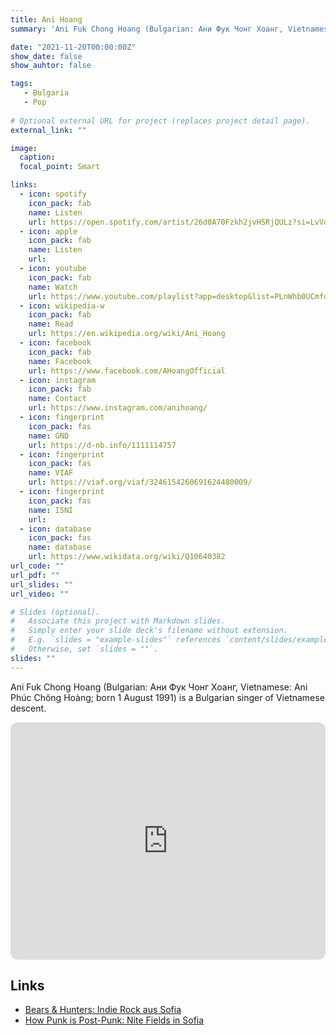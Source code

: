 ```yaml
---
title: Ani Hoang
summary: 'Ani Fuk Chong Hoang (Bulgarian: Ани Фук Чонг Хоанг, Vietnamese: Ani Phúc Chông Hoàng; born 1 August 1991) is a Bulgarian singer of Vietnamese descent.'

date: "2021-11-20T00:00:00Z"
show_date: false
show_auhtor: false

tags:
   - Bulgaria
   - Pop
   
# Optional external URL for project (replaces project detail page).
external_link: ""

image:
  caption: 
  focal_point: Smart

links:
  - icon: spotify
    icon_pack: fab
    name: Listen
    url: https://open.spotify.com/artist/26d0A70Fzkh2jvHSRjQULz?si=LvVdY1JuTL2m9EXmm-FTTQ
  - icon: apple
    icon_pack: fab
    name: Listen
    url: 
  - icon: youtube
    icon_pack: fab
    name: Watch
    url: https://www.youtube.com/playlist?app=desktop&list=PLnWhb0UCmfo7JM7EolMZ0hvWIclU9IT6g
  - icon: wikipedia-w
    icon_pack: fab
    name: Read
    url: https://en.wikipedia.org/wiki/Ani_Hoang
  - icon: facebook 
    icon_pack: fab
    name: Facebook
    url: https://www.facebook.com/AHoangOfficial
  - icon: instagram
    icon_pack: fab
    name: Contact
    url: https://www.instagram.com/anihoang/
  - icon: fingerprint
    icon_pack: fas
    name: GND
    url: https://d-nb.info/1111114757
  - icon: fingerprint
    icon_pack: fas
    name: VIAF
    url: https://viaf.org/viaf/3246154260691624480009/
  - icon: fingerprint
    icon_pack: fas
    name: ISNI
    url: 
  - icon: database
    icon_pack: fas
    name: database
    url: https://www.wikidata.org/wiki/Q10640382
url_code: ""
url_pdf: ""
url_slides: ""
url_video: ""

# Slides (optional).
#   Associate this project with Markdown slides.
#   Simply enter your slide deck's filename without extension.
#   E.g. `slides = "example-slides"` references `content/slides/example-slides.md`.
#   Otherwise, set `slides = ""`.
slides: ""
---
```


Ani Fuk Chong Hoang (Bulgarian: Ани Фук Чонг Хоанг, Vietnamese: Ani Phúc Chông Hoàng; born 1 August 1991) is a Bulgarian singer of Vietnamese descent.

<iframe style="border-radius:12px" src="https://open.spotify.com/embed/artist/26d0A70Fzkh2jvHSRjQULz?utm_source=generator" width="100%" height="380" frameBorder="0" allowfullscreen="" allow="autoplay; clipboard-write; encrypted-media; fullscreen; picture-in-picture" loading="lazy"></iframe>

## Links

- [Bears & Hunters: Indie Rock aus Sofia](https://www.youthreporter.eu/en/beitrag/bears-hunters-indie-rock-aus-sofia.11310/#.Y5sBLdLMLlg)
- [How Punk is Post-Punk: Nite Fields in Sofia
](https://diyconspiracy.net/nite-fields-in-sofia/)
